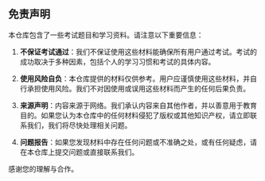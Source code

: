 ## 免责声明

本仓库包含了一些考试题目和学习资料。请注意以下重要信息：

1. **不保证考试通过**：我们不保证使用这些材料能确保所有用户通过考试。考试的成功取决于多种因素，包括个人的学习习惯和考试的具体内容。

2. **使用风险自负**：本仓库提供的材料仅供参考。用户应谨慎使用这些材料，并自行承担使用风险。我们不对因使用或误用这些材料而产生的任何后果负责。

3. **来源声明**：内容来源于网络。我们承认内容来自其他作者，并以善意用于教育目的。如果您认为本仓库中的任何材料侵犯了版权或其他知识产权，请立即联系我们，我们将尽快处理相关问题。

4. **问题报告**：如果您发现材料中存在任何问题或不准确之处，或有任何疑虑，请在本仓库上提交问题或直接联系我们。

感谢您的理解与合作。
